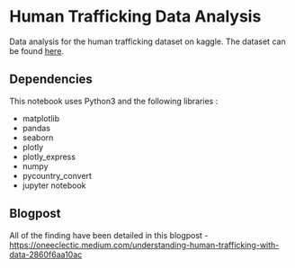 # Human Trafficking Data Analysis 
Data analysis for the human trafficking dataset on kaggle. The dataset can be found [here](https://www.kaggle.com/andrewmvd/global-human-trafficking).

## Dependencies  
This notebook uses Python3 and the following libraries : 
- matplotlib 
- pandas 
- seaborn 
- plotly 
- plotly_express 
- numpy
- pycountry_convert
- jupyter notebook

## Blogpost 
All of the finding have been detailed in this blogpost - https://oneeclectic.medium.com/understanding-human-trafficking-with-data-2860f6aa10ac
